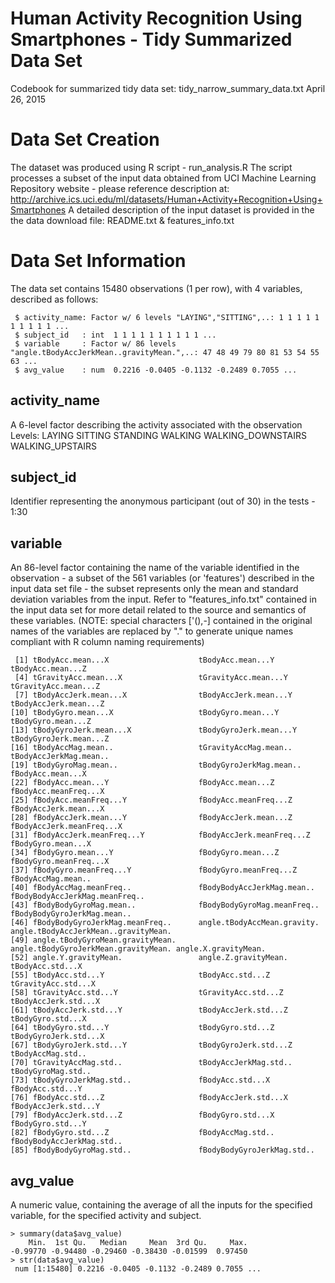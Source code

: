 # Human Activity Recognition Using Smartphones - Tidy Summarized Data Set 

Codebook for summarized tidy data set: tidy_narrow_summary_data.txt
April 26, 2015

# Data Set Creation
The dataset was produced using R script - run_analysis.R
The script processes a subset of the input data obtained from UCI Machine Learning Repository website - please reference description at: http://archive.ics.uci.edu/ml/datasets/Human+Activity+Recognition+Using+Smartphones 
A detailed description of the input dataset is provided in the the data download file: README.txt & features_info.txt


# Data Set Information
The data set contains 15480 observations (1 per row), with 4 variables, described as follows:
```
 $ activity_name: Factor w/ 6 levels "LAYING","SITTING",..: 1 1 1 1 1 1 1 1 1 1 ...
 $ subject_id   : int  1 1 1 1 1 1 1 1 1 1 ...
 $ variable     : Factor w/ 86 levels "angle.tBodyAccJerkMean..gravityMean.",..: 47 48 49 79 80 81 53 54 55 63 ...
 $ avg_value    : num  0.2216 -0.0405 -0.1132 -0.2489 0.7055 ...
 ```
 
## activity_name
A 6-level factor describing the activity associated with the observation 
Levels: LAYING SITTING STANDING WALKING WALKING_DOWNSTAIRS WALKING_UPSTAIRS

## subject_id
Identifier representing the anonymous participant (out of 30) in the tests - 1:30

## variable
An 86-level factor containing the name of the variable identified in the observation - a subset of the 561 variables (or 'features') described in the input data set file - the subset represents only the mean and standard deviation variables from the input.
Refer to "features_info.txt" contained in the input data set for more detail related to the source and semantics of these variables.
(NOTE: special characters ['(),-] contained in the original names of the variables are replaced by "." to generate unique names compliant with R column naming requirements)
```
 [1] tBodyAcc.mean...X                    tBodyAcc.mean...Y                    tBodyAcc.mean...Z                   
 [4] tGravityAcc.mean...X                 tGravityAcc.mean...Y                 tGravityAcc.mean...Z                
 [7] tBodyAccJerk.mean...X                tBodyAccJerk.mean...Y                tBodyAccJerk.mean...Z               
[10] tBodyGyro.mean...X                   tBodyGyro.mean...Y                   tBodyGyro.mean...Z                  
[13] tBodyGyroJerk.mean...X               tBodyGyroJerk.mean...Y               tBodyGyroJerk.mean...Z              
[16] tBodyAccMag.mean..                   tGravityAccMag.mean..                tBodyAccJerkMag.mean..              
[19] tBodyGyroMag.mean..                  tBodyGyroJerkMag.mean..              fBodyAcc.mean...X                   
[22] fBodyAcc.mean...Y                    fBodyAcc.mean...Z                    fBodyAcc.meanFreq...X               
[25] fBodyAcc.meanFreq...Y                fBodyAcc.meanFreq...Z                fBodyAccJerk.mean...X               
[28] fBodyAccJerk.mean...Y                fBodyAccJerk.mean...Z                fBodyAccJerk.meanFreq...X           
[31] fBodyAccJerk.meanFreq...Y            fBodyAccJerk.meanFreq...Z            fBodyGyro.mean...X                  
[34] fBodyGyro.mean...Y                   fBodyGyro.mean...Z                   fBodyGyro.meanFreq...X              
[37] fBodyGyro.meanFreq...Y               fBodyGyro.meanFreq...Z               fBodyAccMag.mean..                  
[40] fBodyAccMag.meanFreq..               fBodyBodyAccJerkMag.mean..           fBodyBodyAccJerkMag.meanFreq..      
[43] fBodyBodyGyroMag.mean..              fBodyBodyGyroMag.meanFreq..          fBodyBodyGyroJerkMag.mean..         
[46] fBodyBodyGyroJerkMag.meanFreq..      angle.tBodyAccMean.gravity.          angle.tBodyAccJerkMean..gravityMean.
[49] angle.tBodyGyroMean.gravityMean.     angle.tBodyGyroJerkMean.gravityMean. angle.X.gravityMean.                
[52] angle.Y.gravityMean.                 angle.Z.gravityMean.                 tBodyAcc.std...X                    
[55] tBodyAcc.std...Y                     tBodyAcc.std...Z                     tGravityAcc.std...X                 
[58] tGravityAcc.std...Y                  tGravityAcc.std...Z                  tBodyAccJerk.std...X                
[61] tBodyAccJerk.std...Y                 tBodyAccJerk.std...Z                 tBodyGyro.std...X                   
[64] tBodyGyro.std...Y                    tBodyGyro.std...Z                    tBodyGyroJerk.std...X               
[67] tBodyGyroJerk.std...Y                tBodyGyroJerk.std...Z                tBodyAccMag.std..                   
[70] tGravityAccMag.std..                 tBodyAccJerkMag.std..                tBodyGyroMag.std..                  
[73] tBodyGyroJerkMag.std..               fBodyAcc.std...X                     fBodyAcc.std...Y                    
[76] fBodyAcc.std...Z                     fBodyAccJerk.std...X                 fBodyAccJerk.std...Y                
[79] fBodyAccJerk.std...Z                 fBodyGyro.std...X                    fBodyGyro.std...Y                   
[82] fBodyGyro.std...Z                    fBodyAccMag.std..                    fBodyBodyAccJerkMag.std..           
[85] fBodyBodyGyroMag.std..               fBodyBodyGyroJerkMag.std..          
```

## avg_value
A numeric value, containing the average of all the inputs for the specified variable, for the specified activity and subject.
```
> summary(data$avg_value)
    Min.  1st Qu.   Median     Mean  3rd Qu.     Max. 
-0.99770 -0.94480 -0.29460 -0.38430 -0.01599  0.97450 
> str(data$avg_value)
 num [1:15480] 0.2216 -0.0405 -0.1132 -0.2489 0.7055 ...
```
 
 